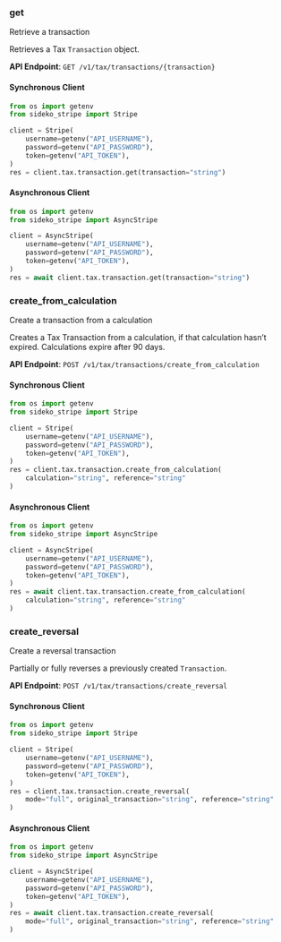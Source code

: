 
### get <a name="get"></a>
Retrieve a transaction

<p>Retrieves a Tax <code>Transaction</code> object.</p>

**API Endpoint**: `GET /v1/tax/transactions/{transaction}`

#### Synchronous Client

```python
from os import getenv
from sideko_stripe import Stripe

client = Stripe(
    username=getenv("API_USERNAME"),
    password=getenv("API_PASSWORD"),
    token=getenv("API_TOKEN"),
)
res = client.tax.transaction.get(transaction="string")
```

#### Asynchronous Client

```python
from os import getenv
from sideko_stripe import AsyncStripe

client = AsyncStripe(
    username=getenv("API_USERNAME"),
    password=getenv("API_PASSWORD"),
    token=getenv("API_TOKEN"),
)
res = await client.tax.transaction.get(transaction="string")
```

### create_from_calculation <a name="create_from_calculation"></a>
Create a transaction from a calculation

<p>Creates a Tax Transaction from a calculation, if that calculation hasn’t expired. Calculations expire after 90 days.</p>

**API Endpoint**: `POST /v1/tax/transactions/create_from_calculation`

#### Synchronous Client

```python
from os import getenv
from sideko_stripe import Stripe

client = Stripe(
    username=getenv("API_USERNAME"),
    password=getenv("API_PASSWORD"),
    token=getenv("API_TOKEN"),
)
res = client.tax.transaction.create_from_calculation(
    calculation="string", reference="string"
)
```

#### Asynchronous Client

```python
from os import getenv
from sideko_stripe import AsyncStripe

client = AsyncStripe(
    username=getenv("API_USERNAME"),
    password=getenv("API_PASSWORD"),
    token=getenv("API_TOKEN"),
)
res = await client.tax.transaction.create_from_calculation(
    calculation="string", reference="string"
)
```

### create_reversal <a name="create_reversal"></a>
Create a reversal transaction

<p>Partially or fully reverses a previously created <code>Transaction</code>.</p>

**API Endpoint**: `POST /v1/tax/transactions/create_reversal`

#### Synchronous Client

```python
from os import getenv
from sideko_stripe import Stripe

client = Stripe(
    username=getenv("API_USERNAME"),
    password=getenv("API_PASSWORD"),
    token=getenv("API_TOKEN"),
)
res = client.tax.transaction.create_reversal(
    mode="full", original_transaction="string", reference="string"
)
```

#### Asynchronous Client

```python
from os import getenv
from sideko_stripe import AsyncStripe

client = AsyncStripe(
    username=getenv("API_USERNAME"),
    password=getenv("API_PASSWORD"),
    token=getenv("API_TOKEN"),
)
res = await client.tax.transaction.create_reversal(
    mode="full", original_transaction="string", reference="string"
)
```
